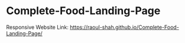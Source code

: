 # Complete-Food-Landing-Page
Responsive Website
Link: https://raoul-shah.github.io/Complete-Food-Landing-Page/

